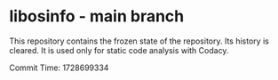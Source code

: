 # libosinfo - main branch

This repository contains the frozen state of the repository.
Its history is cleared. It is used only for static code
analysis with Codacy.

Commit Time: 1728699334